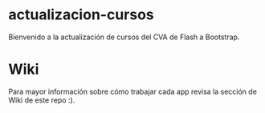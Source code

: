 # actualizacion-cursos

Bienvenido a la actualización de cursos del CVA de Flash a Bootstrap.

# Wiki
Para mayor información sobre cómo trabajar cada app revisa la sección de Wiki de este repo :).
